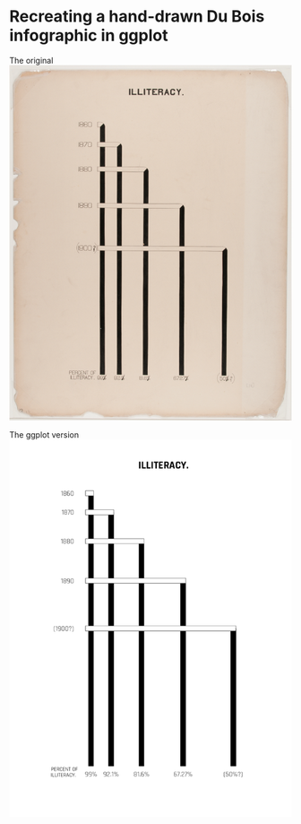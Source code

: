 # Recreating a hand-drawn Du Bois infographic in ggplot

The original
![alt text](https://github.com/ejhollowood/DuBois/blob/master/illiteracy_original.png)

The ggplot version
![alt text](https://github.com/ejhollowood/DuBois/blob/master/illiteracy_ggplot.png)
